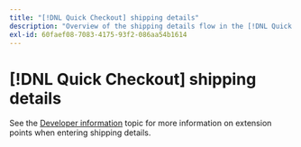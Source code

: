 ```yaml
---
title: "[!DNL Quick Checkout] shipping details"
description: "Overview of the shipping details flow in the [!DNL Quick Checkout] extension for Adobe Commerce."
exl-id: 60faef08-7083-4175-93f2-086aa54b1614
---
```

# [!DNL Quick Checkout] shipping details

See the [Developer information](../quick-checkout/developer.md) topic for more information on extension points when entering shipping details.
